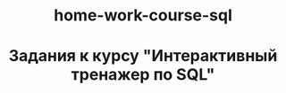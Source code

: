 <h1 align="center"><strong>home-work-course-sql</strong></h1>
<h1 align="center"><strong>Задания к курсу "Интерактивный тренажер по SQL"</strong></h1>

